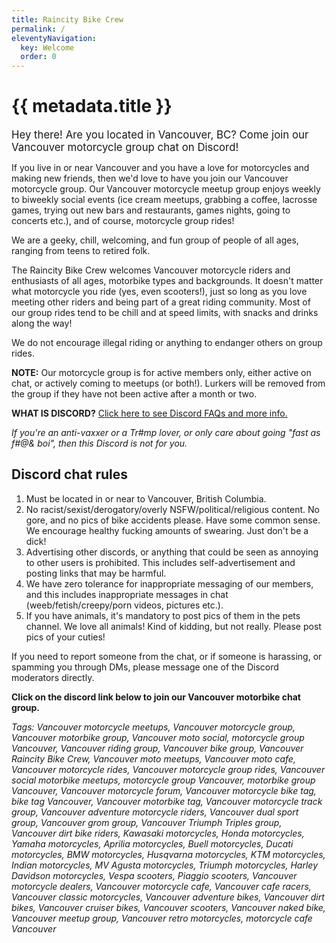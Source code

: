 ```yaml
---
title: Raincity Bike Crew
permalink: /
eleventyNavigation:
  key: Welcome
  order: 0
---
```

<h1 class="visually-hidden">{{ metadata.title }}</h1>

<big>Hey there! Are you located in Vancouver, BC? Come join our Vancouver motorcycle group chat on Discord!</big>

If you live in or near Vancouver and you have a love for motorcycles and making new friends, then we'd love to have you join our Vancouver motorcycle group. Our Vancouver motorcycle meetup group enjoys weekly to biweekly social events (ice cream meetups, grabbing a coffee, lacrosse games, trying out new bars and restaurants, games nights, going to concerts etc.), and of course, motorcycle group rides!

We are a geeky, chill, welcoming, and fun group of people of all ages, ranging from teens to retired folk.

The Raincity Bike Crew welcomes Vancouver motorcycle riders and enthusiasts of all ages, motorbike types and backgrounds. It doesn't matter what motorcycle you ride (yes, even scooters!), just so long as you love meeting other riders and being part of a great riding community. Most of our group rides tend to be chill and at speed limits, with snacks and drinks along the way!

We do not encourage illegal riding or anything to endanger others on group rides.

**NOTE:** Our motorcycle group is for active members only, either active on chat, or actively coming to meetups (or both!). Lurkers will be removed from the group if they have not been active after a month or two.

**WHAT IS DISCORD?** [Click here to see Discord FAQs and more info.](https://www.raincitybikecrew.com/discord-info/)

*If you're an anti-vaxxer or a Tr#mp lover, or only care about going "fast as f#@& boi", then this Discord is not for you.*

## Discord chat rules

1. Must be located in or near to Vancouver, British Columbia.
2. No racist/sexist/derogatory/overly NSFW/political/religious content. No gore, and no pics of bike accidents please. Have some common sense. We encourage healthy fucking amounts of swearing. Just don't be a dick!
3. Advertising other discords, or anything that could be seen as annoying to other users is prohibited. This includes self-advertisement and posting links that may be harmful.
4. We have zero tolerance for inappropriate messaging of our members, and this includes inappropriate messages in chat (weeb/fetish/creepy/porn videos, pictures etc.).
5. If you have animals, it's mandatory to post pics of them in the pets channel. We love all animals! Kind of kidding, but not really. Please post pics of your cuties!

If you need to report someone from the chat, or if someone is harassing, or spamming you through DMs, please message one of the Discord moderators directly.

**Click on the discord link below to join our Vancouver motorbike chat group.**

*Tags: Vancouver motorcycle meetups, Vancouver motorcycle group, Vancouver motorbike group, Vancouver moto social, motorcycle group Vancouver, Vancouver riding group, Vancouver bike group, Vancouver Raincity Bike Crew, Vancouver moto meetups, Vancouver moto cafe, Vancouver motorcycle rides, Vancouver motorcycle group rides, Vancouver social motorbike meetups, motorcycle group Vancouver, motorbike group Vancouver, Vancouver motorcycle forum, Vancouver motorcycle bike tag, bike tag Vancouver, Vancouver motorbike tag, Vancouver motorcycle track group, Vancouver adventure motorcycle riders, Vancouver dual sport group, Vancouver grom group, Vancouver Triumph Triples group, Vancouver dirt bike riders, Kawasaki motorcycles, Honda motorcycles, Yamaha motorcycles, Aprilia motorcycles, Buell motorcycles, Ducati motorcycles, BMW motorcycles, Husqvarna motorcycles, KTM motorcycles, Indian motorcycles, MV Agusta motorcycles, Triumph motorcycles, Harley Davidson motorcycles, Vespa scooters, Piaggio scooters, Vancouver motorcycle dealers, Vancouver motorcycle cafe, Vancouver cafe racers, Vancouver classic motorcycles, Vancouver adventure bikes, Vancouver dirt bikes, Vancouver cruiser bikes, Vancouver scooters, Vancouver naked bike, Vancouver meetup group, Vancouver retro motorcycles, motorcycle cafe Vancouver*